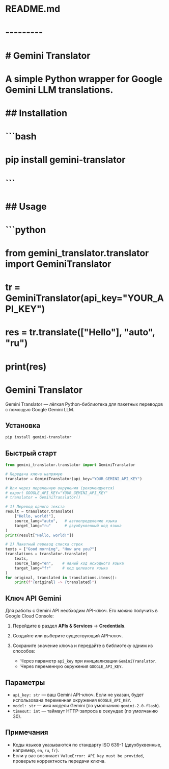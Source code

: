 # README.md
# ---------
# # Gemini Translator
# A simple Python wrapper for Google Gemini LLM translations.
#
# ## Installation
# ```bash
# pip install gemini-translator
# ```
#
# ## Usage
# ```python
# from gemini_translator.translator import GeminiTranslator
# tr = GeminiTranslator(api_key="YOUR_API_KEY")
# res = tr.translate(["Hello"], "auto", "ru")
# print(res)


# Gemini Translator

Gemini Translator — лёгкая Python-библиотека для пакетных переводов с помощью Google Gemini LLM.

## Установка

```bash
pip install gemini-translator
```

## Быстрый старт

```python
from gemini_translator.translator import GeminiTranslator

# Передача ключа напрямую
translator = GeminiTranslator(api_key="YOUR_GEMINI_API_KEY")

# Или через переменную окружения (рекомендуется)
# export GOOGLE_API_KEY="YOUR_GEMINI_API_KEY"
# translator = GeminiTranslator()

# 1) Перевод одного текста
result = translator.translate(
    ["Hello, world!"],
    source_lang="auto",   # автоопределение языка
    target_lang="ru"      # двухбуквенный код языка
)
print(result["Hello, world!"])

# 2) Пакетный перевод списка строк
texts = ["Good morning", "How are you?"]
translations = translator.translate(
    texts,
    source_lang="en",    # явный код исходного языка
    target_lang="fr"     # код целевого языка
)
for original, translated in translations.items():
    print(f"{original} -> {translated}")
```

## Ключ API Gemini

Для работы с Gemini API необходим API-ключ. Его можно получить в Google Cloud Console:

1. Перейдите в раздел **APIs & Services** → **Credentials**.
2. Создайте или выберите существующий API-ключ.
3. Сохраните значение ключа и передайте в библиотеку одним из способов:

   * Через параметр `api_key` при инициализации `GeminiTranslator`.
   * Через переменную окружения `GOOGLE_API_KEY`.

## Параметры

* `api_key: str` — ваш Gemini API-ключ. Если не указан, будет использована переменная окружения `GOOGLE_API_KEY`.
* `model: str` — имя модели Gemini (по умолчанию `gemini-2.0-flash`).
* `timeout: int` — таймаут HTTP-запроса в секундах (по умолчанию 30).

## Примечания

* Коды языков указываются по стандарту ISO 639-1 (двухбуквенные, например, `en`, `ru`, `fr`).
* Если у вас возникает `ValueError: API key must be provided`, проверьте корректность передачи ключа.

